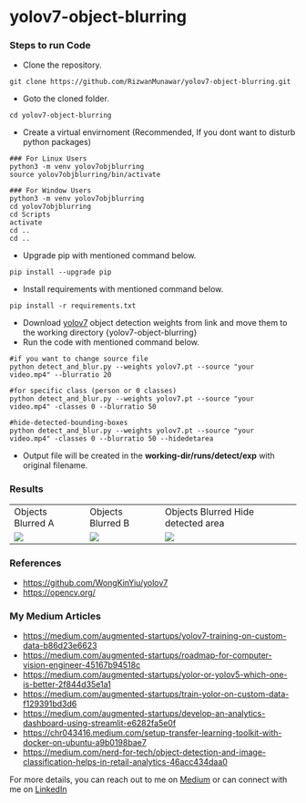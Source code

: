 # yolov7-object-blurring

### Steps to run Code
- Clone the repository.
```
git clone https://github.com/RizwanMunawar/yolov7-object-blurring.git
```
- Goto the cloned folder.
```
cd yolov7-object-blurring
```
- Create a virtual envirnoment (Recommended, If you dont want to disturb python packages)
```
### For Linux Users
python3 -m venv yolov7objblurring
source yolov7objblurring/bin/activate

### For Window Users
python3 -m venv yolov7objblurring
cd yolov7objblurring
cd Scripts
activate
cd ..
cd ..
```
- Upgrade pip with mentioned command below.
```
pip install --upgrade pip
```
- Install requirements with mentioned command below.
```
pip install -r requirements.txt
```
- Download [yolov7](https://github.com/WongKinYiu/yolov7/releases/download/v0.1/yolov7.pt) object detection weights from link and move them to the working directory {yolov7-object-blurring}
- Run the code with mentioned command below.
```
#if you want to change source file
python detect_and_blur.py --weights yolov7.pt --source "your video.mp4" --blurratio 20

#for specific class (person or 0 classes)
python detect_and_blur.py --weights yolov7.pt --source "your video.mp4" -classes 0 --blurratio 50

#hide-detected-bounding-boxes
python detect_and_blur.py --weights yolov7.pt --source "your video.mp4" -classes 0 --blurratio 50 --hidedetarea
```
- Output file will be created in the <b>working-dir/runs/detect/exp</b> with original filename.

### Results
<table>
  <tr>
    <td>Objects Blurred A</td>
    <td>Objects Blurred B</td>
    <td>Objects Blurred Hide detected area</td>
  </tr>
  <tr>
    <td><img src="https://user-images.githubusercontent.com/62513924/186101334-1de03f51-9f64-41fd-b488-b77eb949865d.png"></td>
    <td><img src="https://user-images.githubusercontent.com/62513924/186101348-3b06d516-5507-4548-8efa-9b55564a75fe.png"></td>
    <td><img src="https://user-images.githubusercontent.com/62513924/186102964-59f89ae2-80ac-43c9-ab64-54c607a1cbe9.png"></td>
  </tr>
 </table>


 ### References
 - https://github.com/WongKinYiu/yolov7
 - https://opencv.org/
 
### My Medium Articles
- https://medium.com/augmented-startups/yolov7-training-on-custom-data-b86d23e6623
- https://medium.com/augmented-startups/roadmap-for-computer-vision-engineer-45167b94518c
- https://medium.com/augmented-startups/yolor-or-yolov5-which-one-is-better-2f844d35e1a1
- https://medium.com/augmented-startups/train-yolor-on-custom-data-f129391bd3d6
- https://medium.com/augmented-startups/develop-an-analytics-dashboard-using-streamlit-e6282fa5e0f
- https://chr043416.medium.com/setup-transfer-learning-toolkit-with-docker-on-ubuntu-a9b0198bae7
- https://medium.com/nerd-for-tech/object-detection-and-image-classification-helps-in-retail-analytics-46acc434daa0

For more details, you can reach out to me on [Medium](https://chr043416.medium.com/) or can connect with me on [LinkedIn](https://www.linkedin.com/in/muhammadrizwanmunawar/)
